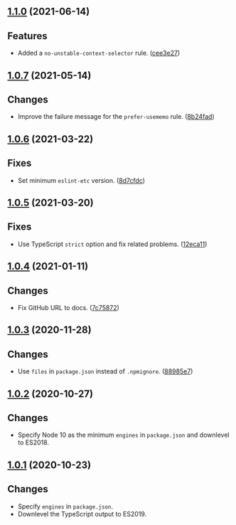 <a name="1.1.0"></a>
## [1.1.0](https://github.com/cartant/eslint-plugin-react-etc/compare/v1.0.7...v1.1.0) (2021-06-14)

## Features

* Added a `no-unstable-context-selector` rule. ([cee3e27](https://github.com/cartant/eslint-plugin-react-etc/commit/cee3e27))

<a name="1.0.7"></a>
## [1.0.7](https://github.com/cartant/eslint-plugin-react-etc/compare/v1.0.6...v1.0.7) (2021-05-14)

## Changes

* Improve the failure message for the `prefer-usememo` rule. ([8b24fad](https://github.com/cartant/eslint-plugin-react-etc/commit/8b24fad))

<a name="1.0.6"></a>
## [1.0.6](https://github.com/cartant/eslint-plugin-react-etc/compare/v1.0.5...v1.0.6) (2021-03-22)

## Fixes

* Set minimum `eslint-etc` version. ([8d7cfdc](https://github.com/cartant/eslint-plugin-react-etc/commit/8d7cfdc))

<a name="1.0.5"></a>
## [1.0.5](https://github.com/cartant/eslint-plugin-react-etc/compare/v1.0.4...v1.0.5) (2021-03-20)

## Fixes

* Use TypeScript `strict` option and fix related problems. ([12eca11](https://github.com/cartant/eslint-plugin-react-etc/commit/12eca11))

<a name="1.0.4"></a>
## [1.0.4](https://github.com/cartant/eslint-plugin-react-etc/compare/v1.0.3...v1.0.4) (2021-01-11)

## Changes

* Fix GitHub URL to docs. ([7c75872](https://github.com/cartant/eslint-plugin-react-etc/commit/7c75872))

<a name="1.0.3"></a>
## [1.0.3](https://github.com/cartant/eslint-plugin-react-etc/compare/v1.0.2...v1.0.3) (2020-11-28)

## Changes

* Use `files` in `package.json` instead of `.npmignore`. ([88985e7](https://github.com/cartant/eslint-plugin-react-etc/commit/88985e7))

<a name="1.0.2"></a>
## [1.0.2](https://github.com/cartant/eslint-plugin-react-etc/compare/v1.0.1...v1.0.2) (2020-10-27)

## Changes

* Specify Node 10 as the minimum `engines` in `package.json` and downlevel to ES2018.

<a name="1.0.1"></a>
## [1.0.1](https://github.com/cartant/eslint-plugin-react-etc/compare/v1.0.0...v1.0.1) (2020-10-23)

## Changes

* Specify `engines` in `package.json`.
* Downlevel the TypeScript output to ES2019.